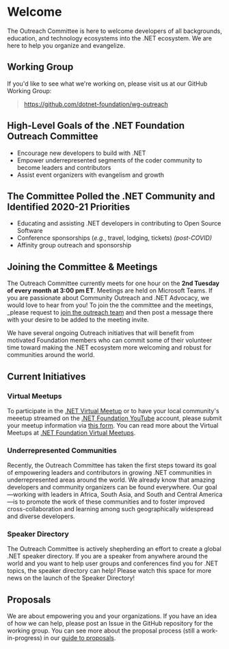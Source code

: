 # Welcome 
The Outreach Committee is here to welcome developers of all backgrounds, education, and technology ecosystems into the .NET ecosystem. We are here to help you organize and evangelize. 

## Working Group
If you'd like to see what we're working on, please visit us at our GitHub Working Group:

> https://github.com/dotnet-foundation/wg-outreach

## High-Level Goals of the .NET Foundation Outreach Committee
- Encourage new developers to build with .NET
- Empower underrepresented segments of the coder community to become leaders and contributors
- Assist event organizers with evangelism and growth

## The Committee Polled the .NET Community and Identified 2020-21 Priorities
- Educating and assisting .NET developers in contributing to Open Source Software
- Conference sponsorships (_e.g._, travel, lodging, tickets) _(post-COVID)_
- Affinity group outreach and sponsorship

## Joining the Committee & Meetings
The Outreach Committee currently meets for one hour on the **2nd Tuesday of every month at 3:00 pm ET**. Meetings are held on Microsoft Teams. If you are passionate about Community Outreach and .NET Advocacy, we would love to hear from you! To join the the committee and the meetings, _please request to [join the outreach team](https://github.com/dotnet-foundation/wg-outreach/issues/new?assignees=shawnwildermuth&labels=membership&template=membership.md) and then post a message there with your desire to be added to the meeting invite.

We have several ongoing Outreach initiatives that will benefit from motivated Foundation members who can commit some of their volunteer time toward making the .NET ecosystem more welcoming and robust for communities around the world.

## Current Initiatives

### Virtual Meetups
To participate in the [.NET Virtual Meetup](https://www.meetup.com/dotnet-virtual-user-group/) or to have your local community's meeetup streamed on the [.NET Foundation YouTube](https://www.youtube.com/channel/UCiaZbznpWV1o-KLxj8zqR6A) account, please submit your meetup information via [this form](https://bit.ly/2OohRR2). You can read more about the Virtual Meetups at [.NET Foundation Virtual Meetups](/virtual_meetup).

### Underrepresented Communities
Recently, the Outreach Committee has taken the first steps toward its goal of empowering leaders and contributors in growing .NET communities in underrepresented areas around the world. We already know that amazing developers and community organizers can be found everywhere. Our goal—working with leaders in Africa, South Asia, and South and Central America—is to promote the work of these communities and to foster improved cross-collaboration and learning among such geographically widespread and diverse developers.

### Speaker Directory
The Outreach Committee is actively shepherding an effort to create a global .NET speaker directory. If you are a speaker from anywhere around the world and you want to help user groups and conferences find you for .NET topics, the speaker directory can help!  Please watch this space for more news on the launch of the Speaker Directory!

## Proposals
We are about empowering you and your organizations. If you have an idea of how we can help, please post an Issue in the GitHub repository for the working group. You can see more about the proposal process (still a work-in-progress) in our [guide to proposals](https://github.com/dotnet-foundation/wg-outreach/blob/master/proposals.md). 

